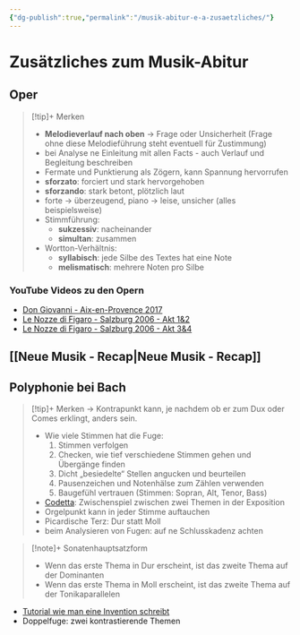 ```yaml
---
{"dg-publish":true,"permalink":"/musik-abitur-e-a-zusaetzliches/"}
---
```


# Zusätzliches zum Musik-Abitur
## Oper
> [!tip]+ Merken
> - **Melodieverlauf nach oben** → Frage oder Unsicherheit (Frage ohne diese Melodieführung steht eventuell für Zustimmung)
> - bei Analyse ne Einleitung mit allen Facts - auch Verlauf und Begleitung beschreiben
> - Fermate und Punktierung als Zögern, kann Spannung hervorrufen
> - **sforzato**: forciert und stark hervorgehoben
> - **sforzando**: stark betont, plötzlich laut
> - forte → überzeugend, piano → leise, unsicher (alles beispielsweise)
> - Stimmführung:
> 	- **sukzessiv**: nacheinander
> 	- **simultan**: zusammen
> - Wortton-Verhältnis:
> 	- **syllabisch**: jede Silbe des Textes hat eine Note
> 	- **melismatisch**: mehrere Noten pro Silbe

### YouTube Videos zu den Opern
- [Don Giovanni - Aix-en-Provence 2017](https://www.youtube.com/watch?v=8wEMzWH52FA)
- [Le Nozze di Figaro - Salzburg 2006 - Akt 1&2](https://www.youtube.com/watch?v=OvHwfMycXTU&pp=ygUUZmlnYXJvIHNhbHpidXJnIDIwMDY%3D)
- [Le Nozze di Figaro - Salzburg 2006 - Akt 3&4](https://www.youtube.com/watch?v=SVyxjDNStWM&pp=ygUUZmlnYXJvIHNhbHpidXJnIDIwMDY%3D)
## [[Neue Musik - Recap\|Neue Musik - Recap]]
## Polyphonie bei Bach
> [!tip]+ Merken
> → Kontrapunkt kann, je nachdem ob er zum Dux oder Comes erklingt, anders sein.
> - Wie viele Stimmen hat die Fuge:
> 	1. Stimmen verfolgen
> 	2. Checken, wie tief verschiedene Stimmen gehen und Übergänge finden
> 	3. Dicht „besiedelte“ Stellen angucken und beurteilen
> 	4. Pausenzeichen und Notenhälse zum Zählen verwenden
> 	5. Baugefühl vertrauen (Stimmen: Sopran, Alt, Tenor, Bass)
> - [Codetta](https://www.earsense.org/Earsense/WTC/Vocabulary/codetta.html): Zwischenspiel zwischen zwei Themen in der Exposition
> - Orgelpunkt kann in jeder Stimme auftauchen
> - Picardische Terz: Dur statt Moll
> - beim Analysieren von Fugen: auf ne Schlusskadenz achten

> [!note]+ Sonatenhauptsatzform
> - Wenn das erste Thema in Dur erscheint, ist das zweite Thema auf der Dominanten
> - Wenn das erste Thema in Moll erscheint, ist das zweite Thema auf der Tonikaparallelen
- [Tutorial wie man eine Invention schreibt](https://openmusic.academy/docs/w9NWKDfZPgMbVh5YUnPbk1/musikhochschule-stiluebung-barock-zweistimmiger-kontrapunkt-invention)
- Doppelfuge: zwei kontrastierende Themen